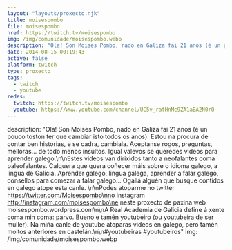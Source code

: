 ```yaml
---
layout: "layouts/proxecto.njk"
title: moisespombo
file: moisespombo
href: https://twitch.tv/moisespombo
img: /img/comunidade/moisespombo.webp
description: "Ola! Son Moises Pombo, nado en Galiza fai 21 anos (é un pouco toston ter que cambiar isto todos os anos). Estou na procura de contar ben historias, e se cadra, cambiala. Aceptanse rogos, preguntas, melloras... de todo menos insultos. Igual valevos se queredes videos para aprender galego.\n\nEstes videos van dirixidos tanto a neofalantes coma paleofalantes. Calquera que quera coñecer máis sobre o idioma galego, a lingua de Galicia. Aprender galego, lingua galega, aprender a falar galego, consellos para comezar a falar galego... Ogallá alguén que busque contidos en galego atope esta canle. \n\nPodes atoparme no twitter https://twitter.com/Moisespombo\nno instagram http://instagram.com/moisespombo\ne neste proxecto de paxina web moisespombo.wordpress.com\n\nA Real Academia de Galicia define á xente coma min coma: parvo. Bueno e tamén youtubeiro (ou youtubeira de ser muller). Na miña canle de youtube atoparas videos en galego, pero tamén moitos anteriores en castelán.\n\n#youtubeiras #youtubeiros"
date: 2014-08-15 00:19:43
active: false
platform: twitch
type: proxecto
tags:
  - twitch
  - youtube
redes:
  twitch: https://twitch.tv/moisespombo
  youtube: https://www.youtube.com/channel/UC5v_ratHnMc9ZA1aBA2N0rQ
---
```

description: "Ola! Son Moises Pombo, nado en Galiza fai 21 anos (é un pouco toston ter que cambiar isto todos os anos). Estou na procura de contar ben historias, e se cadra, cambiala. Aceptanse rogos, preguntas, melloras... de todo menos insultos. Igual valevos se queredes videos para aprender galego.\n\nEstes videos van dirixidos tanto a neofalantes coma paleofalantes. Calquera que quera coñecer máis sobre o idioma galego, a lingua de Galicia. Aprender galego, lingua galega, aprender a falar galego, consellos para comezar a falar galego... Ogallá alguén que busque contidos en galego atope esta canle. \n\nPodes atoparme no twitter https://twitter.com/Moisespombo\nno instagram http://instagram.com/moisespombo\ne neste proxecto de paxina web moisespombo.wordpress.com\n\nA Real Academia de Galicia define á xente coma min coma: parvo. Bueno e tamén youtubeiro (ou youtubeira de ser muller). Na miña canle de youtube atoparas videos en galego, pero tamén moitos anteriores en castelán.\n\n#youtubeiras #youtubeiros"
img: /img/comunidade/moisespombo.webp
